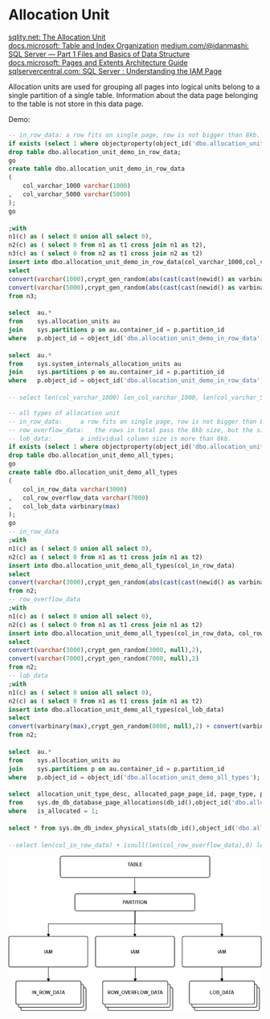 # Allocation Unit #

[pic01]: https://github.com/blepa/scratchpad/blob/master/sqlserver/sql_internal/pic/allocate_unit_diagram.png

[sqlity.net: The Allocation Unit](https://sqlity.net/en/2287/allocation-unit/)  
[docs.microsoft: Table and Index Organization](https://docs.microsoft.com/en-us/previous-versions/sql/sql-server-2008-r2/ms189051(v=sql.105)?redirectedfrom=MSDN)  
[medium.com/@idanmashi: SQL Server — Part 1 Files and Basics of Data Structure](https://medium.com/@idanmashi/sql-server-part-1-5811daebdeba)  
[docs.microsoft: Pages and Extents Architecture Guide](https://docs.microsoft.com/en-us/sql/relational-databases/pages-and-extents-architecture-guide?view=sql-server-ver15)  
[sqlservercentral.com: SQL Server : Understanding the IAM Page](https://www.sqlservercentral.com/blogs/sql-server-understanding-the-iam-page)  

Allocation units are used for grouping all pages into logical units belong to a single partition of a single table. Information about the data page belonging to the table is not store in this data page. 

Demo:
```sql
-- in_row_data: a row fits on single page, row is not bigger than 8kb.
if exists (select 1 where objectproperty(object_id('dbo.allocation_unit_demo_in_row_data'), 'IsTable') = 1) 
drop table dbo.allocation_unit_demo_in_row_data;
go
create table dbo.allocation_unit_demo_in_row_data 
(
	col_varchar_1000 varchar(1000)
,	col_varchar_5000 varchar(5000)
);
go

;with 
n1(c) as ( select 0 union all select 0),
n2(c) as ( select 0 from n1 as t1 cross join n1 as t2),
n3(c) as ( select 0 from n2 as t1 cross join n2 as t2)
insert into dbo.allocation_unit_demo_in_row_data(col_varchar_1000,col_varchar_5000) 
select 
convert(varchar(1000),crypt_gen_random(abs(cast(cast(newid() as varbinary(36)) as int)) % 1000, null),2),
convert(varchar(5000),crypt_gen_random(abs(cast(cast(newid() as varbinary(36)) as int)) % 5000, null),2)
from n3;

select	au.* 
from	sys.allocation_units au
join 	sys.partitions p on au.container_id = p.partition_id
where	p.object_id = object_id('dbo.allocation_unit_demo_in_row_data'); 

select	au.* 
from	sys.system_internals_allocation_units au
join 	sys.partitions p on au.container_id = p.partition_id
where	p.object_id = object_id('dbo.allocation_unit_demo_in_row_data'); 

-- select len(col_varchar_1000) len_col_varchar_1000, len(col_varchar_5000) col_varchar_5000, * from dbo.allocation_unit_demo_in_row_data 
```  
  
```sql
-- all types of allocation unit
-- in_row_data:		a row fits on single page, row is not bigger than 8kb.
-- row_overflow_data:	the rows in total pass the 8kb size, but the size of every individual column is less than 8kb.
-- lob_data:		a individual column size is more than 8kb.
if exists (select 1 where objectproperty(object_id('dbo.allocation_unit_demo_all_types'), 'IsTable') = 1) 
drop table dbo.allocation_unit_demo_all_types;
go
create table dbo.allocation_unit_demo_all_types 
(
	col_in_row_data varchar(3000)
,	col_row_overflow_data varchar(7000)
,	col_lob_data varbinary(max)
);
go
-- in_row_data
;with 
n1(c) as ( select 0 union all select 0),
n2(c) as ( select 0 from n1 as t1 cross join n1 as t2)
insert into dbo.allocation_unit_demo_all_types(col_in_row_data) 
select 
convert(varchar(3000),crypt_gen_random(abs(cast(cast(newid() as varbinary(36)) as int)) % 3000, null),2)
from n2;
-- row_overflow_data
;with 
n1(c) as ( select 0 union all select 0),
n2(c) as ( select 0 from n1 as t1 cross join n1 as t2)
insert into dbo.allocation_unit_demo_all_types(col_in_row_data, col_row_overflow_data) 
select 
convert(varchar(3000),crypt_gen_random(3000, null),2),
convert(varchar(7000),crypt_gen_random(7000, null),2)
from n2;
-- lob_data
;with 
n1(c) as ( select 0 union all select 0),
n2(c) as ( select 0 from n1 as t1 cross join n1 as t2)
insert into dbo.allocation_unit_demo_all_types(col_lob_data) 
select 
convert(varbinary(max),crypt_gen_random(8000, null),2) + convert(varbinary(max),crypt_gen_random(5000, null),2) 
from n2;

select	au.* 
from	sys.allocation_units au
join 	sys.partitions p on au.container_id = p.partition_id
where	p.object_id = object_id('dbo.allocation_unit_demo_all_types'); 

select	allocation_unit_type_desc, allocated_page_page_id, page_type, page_type_desc , allocated_page_iam_page_id
from	sys.dm_db_database_page_allocations(db_id(),object_id('dbo.allocation_unit_demo_all_types'),null,null,'DETAILED')
where	is_allocated = 1;

select * from sys.dm_db_index_physical_stats(db_id(),object_id('dbo.allocation_unit_demo_all_types'),0,null,'DETAILED')

--select len(col_in_row_data) + isnull(len(col_row_overflow_data),0) len_for_overflow_data, len(col_lob_data) len_col_lob_data from dbo.allocation_unit_demo_all_types
```

![pic01]
